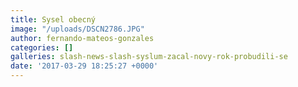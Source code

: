 ```yaml
---
title: Sysel obecný
image: "/uploads/DSCN2786.JPG"
author: fernando-mateos-gonzales
categories: []
galleries: slash-news-slash-syslum-zacal-novy-rok-probudili-se
date: '2017-03-29 18:25:27 +0000'
---
```

